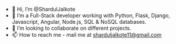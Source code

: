 - 👋 Hi, I’m @ShardulJalkote
- 👀 I’m a Full-Stack developer working with Python, Flask, Django, Javascript, Angular, Node.js, SQL & NoSQL databases. 
- 💞️ I’m looking to collaborate on different projects.
- 📫 How to reach me - mail me at sharduljalkote11@gmail.com

<!---
ShardulJalkote/ShardulJalkote is a ✨ special ✨ repository because its `README.md` (this file) appears on your GitHub profile.
You can click the Preview link to take a look at your changes.
--->
